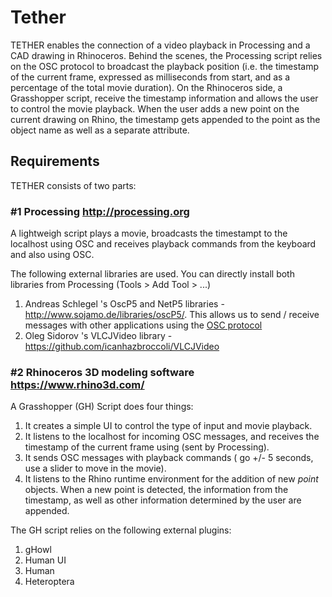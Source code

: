 # Tether
TETHER enables the connection of a video playback in Processing and a CAD drawing in Rhinoceros. Behind the scenes, the Processing script relies on the OSC protocol to broadcast the playback position (i.e. the timestamp of the current frame, expressed as milliseconds from start, and as a percentage of the total movie duration). On the Rhinoceros side, a Grasshopper script, receive the timestamp information and allows the user to control the movie playback. When the user adds a new point on the current drawing on Rhino, the timestamp gets appended to the point as the object name as well as a separate attribute.  

## Requirements

TETHER consists of two parts:

### #1 Processing http://processing.org

A lightweigh script plays a movie, broadcasts the timestampt to the localhost using OSC and receives playback commands from the keyboard and also using OSC.

The following external libraries are used. You can directly install both libraries from Processing (Tools > Add Tool > ...)

1. Andreas Schlegel 's OscP5 and NetP5 libraries - http://www.sojamo.de/libraries/oscP5/. This allows us to send / receive messages with other applications using the [OSC protocol](http://opensoundcontrol.org/introduction-osc)
1. Oleg Sidorov 's VLCJVideo library - https://github.com/icanhazbroccoli/VLCJVideo

### #2 Rhinoceros 3D modeling software https://www.rhino3d.com/

A Grasshopper (GH) Script does four things:

1. It creates a simple UI to control the type of input and movie playback.
1. It listens to the localhost for incoming OSC messages, and receives the timestamp of the current frame using (sent by Processing).
1. It sends OSC messages with playback commands ( go +/- 5 seconds, use a slider to move in the movie).
1. It listens to the Rhino runtime environment for the addition of new *point* objects. When a new point is detected, the information from the timestamp, as well as other information determined by the user are appended.

The GH script relies on the following external plugins:

1. gHowl
1. Human UI
1. Human
1. Heteroptera

